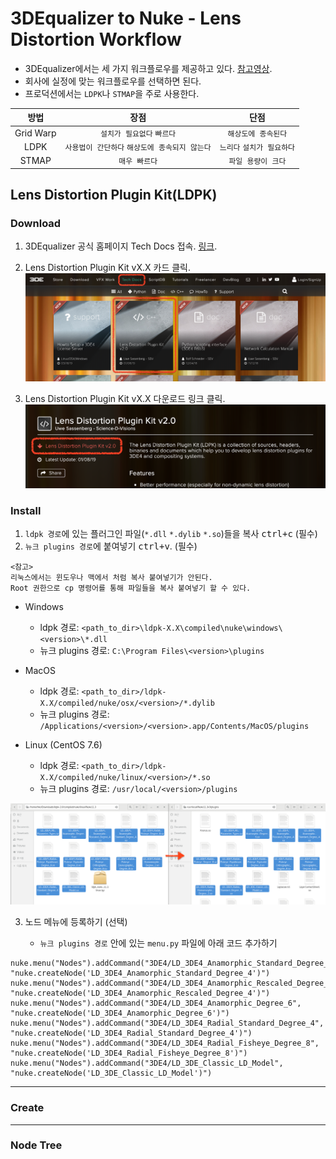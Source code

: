 # 3DEqualizer to Nuke - Lens Distortion Workflow

- 3DEqualizer에서는 세 가지 워크플로우를 제공하고 있다. [참고영상](https://www.youtube.com/watch?v=khMwtfmynac).
- 회사에 실정에 맞는 워크플로우를 선택하면 된다.
- 프로덕션에서는 `LDPK`나 `STMAP`을 주로 사용한다.

| 방법 | 장점 | 단점 |
| :---: | :---: | :---: |
| Grid Warp | `설치가 필요없다` `빠르다` | `해상도에 종속된다` |
| LDPK | `사용법이 간단하다` `해상도에 종속되지 않는다` | `느리다` `설치가 필요하다` |
| STMAP | `매우 빠르다` | `파일 용량이 크다` |

## Lens Distortion Plugin Kit(LDPK)

### Download

1. 3DEqualizer 공식 홈페이지 Tech Docs 접속. [링크](https://www.3dequalizer.com/index.php?site=tech_docs).

1. Lens Distortion Plugin Kit vX.X 카드 클릭.
    ![nav_ldpk](imgs/nav_ldpk.png)

1. Lens Distortion Plugin Kit vX.X 다운로드 링크 클릭.
    ![download_ldpk](imgs/download_ldpk.png)

### Install

1. `ldpk 경로`에 있는 플러그인 파일(`*.dll` `*.dylib` `*.so`)들을 복사 <kbd>ctrl+c</kbd> (필수)
2. `뉴크 plugins 경로`에 붙여넣기 <kbd>ctrl+v</kbd>. (필수)

```
<참고>
리눅스에서는 윈도우나 맥에서 처럼 복사 붙여넣기가 안된다.
Root 권한으로 cp 명령어를 통해 파일들을 복사 붙여넣기 할 수 있다.
```

- Windows
    - ldpk 경로: `<path_to_dir>\ldpk-X.X\compiled\nuke\windows\<version>\*.dll`
    - 뉴크 plugins 경로: `C:\Program Files\<version>\plugins`

- MacOS
    - ldpk 경로: `<path_to_dir>/ldpk-X.X/compiled/nuke/osx/<version>/*.dylib`
    - 뉴크 plugins 경로: `/Applications/<version>/<version>.app/Contents/MacOS/plugins`

- Linux (CentOS 7.6)
    - ldpk 경로: `<path_to_dir>/ldpk-X.X/compiled/nuke/linux/<version>/*.so`
    - 뉴크 plugins 경로: `/usr/local/<version>/plugins`
    
![linux_install_ldpk](imgs/linux_install_ldpk.png)

3. 노드 메뉴에 등록하기 (선택)

    - `뉴크 plugins 경로` 안에 있는 `menu.py` 파일에 아래 코드 추가하기

```
nuke.menu("Nodes").addCommand("3DE4/LD_3DE4_Anamorphic_Standard_Degree_4", "nuke.createNode('LD_3DE4_Anamorphic_Standard_Degree_4')")
nuke.menu("Nodes").addCommand("3DE4/LD_3DE4_Anamorphic_Rescaled_Degree_4", "nuke.createNode('LD_3DE4_Anamorphic_Rescaled_Degree_4')")
nuke.menu("Nodes").addCommand("3DE4/LD_3DE4_Anamorphic_Degree_6", "nuke.createNode('LD_3DE4_Anamorphic_Degree_6')")
nuke.menu("Nodes").addCommand("3DE4/LD_3DE4_Radial_Standard_Degree_4", "nuke.createNode('LD_3DE4_Radial_Standard_Degree_4')")
nuke.menu("Nodes").addCommand("3DE4/LD_3DE4_Radial_Fisheye_Degree_8", "nuke.createNode('LD_3DE4_Radial_Fisheye_Degree_8')")
nuke.menu("Nodes").addCommand("3DE4/LD_3DE_Classic_LD_Model", "nuke.createNode('LD_3DE_Classic_LD_Model')")
```

---

### Create

---

### Node Tree
